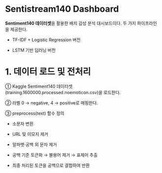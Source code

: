 # Sentistream140 Dashboard
**Sentiment140 데이터셋**을 활용한 배치 감성 분석 대시보드이다. 두 가지 파이프라인을 제공한다.

- TF-IDF + Logistic Regression 버전

- LSTM 기반 딥러닝 버전

# 1. 데이터 로드 및 전처리
① Kaggle Sentiment140 데이터셋(training.1600000.processed.noemoticon.csv)을 로드한다.

② 라벨 0 → negative, 4 → positive로 매핑한다.

③ preprocess(text) 함수 정의

- 소문자 변환

- URL 및 이모지 제거

- 알파벳·공백 외 문자 제거

- 공백 기준 토큰화 → 불용어 제거 → 표제어 추출

- 최종 처리된 토큰을 공백으로 결합하여 반환 
